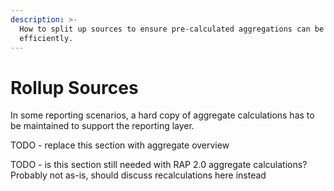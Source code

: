 ```yaml
---
description: >-
  How to split up sources to ensure pre-calculated aggregations can be done
  efficiently.
---
```


# Rollup Sources

In some reporting scenarios, a hard copy of aggregate calculations has to be maintained to support the reporting layer.

TODO - replace this section with aggregate overview

TODO - is this section still needed with RAP 2.0 aggregate calculations?  Probably not as-is, should discuss recalculations here instead

